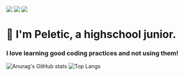 ![](https://komarev.com/ghpvc/?username=Peletic) [![](https://img.shields.io/discord/1035946811896102953)](https://discord.gg/QAJH5YB57b) ![](https://img.shields.io/github/followers/Peletic)

# 👋 I'm Peletic, a highschool junior. 
### I love learning good coding practices and not using them!

![Anurag's GitHub stats](https://github-readme-stats.vercel.app/api?username=peletic&theme=tokyonight&include_all_commits=true) ![Top Langs](https://github-readme-stats.vercel.app/api/top-langs/?username=Peletic&theme=tokyonight)
